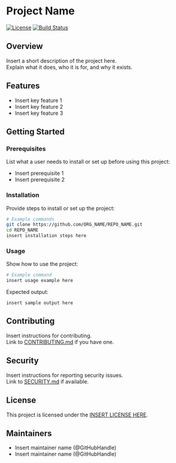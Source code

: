 # Project Name

[![License](https://img.shields.io/badge/license-INSERT_LICENSE_HERE-blue.svg)](LICENSE)
[![Build Status](https://github.com/ORG_NAME/REPO_NAME/actions/workflows/ci.yml/badge.svg)](https://github.com/ORG_NAME/REPO_NAME/actions)

## Overview
Insert a short description of the project here.  
Explain what it does, who it is for, and why it exists.

## Features
- Insert key feature 1
- Insert key feature 2
- Insert key feature 3

## Getting Started

### Prerequisites
List what a user needs to install or set up before using this project:
- Insert prerequisite 1
- Insert prerequisite 2

### Installation
Provide steps to install or set up the project:
```bash
# Example commands
git clone https://github.com/ORG_NAME/REPO_NAME.git
cd REPO_NAME
insert installation steps here
```

### Usage
Show how to use the project:
```bash
# Example command
insert usage example here
```

Expected output:
```
insert sample output here
```

## Contributing
Insert instructions for contributing.  
Link to [CONTRIBUTING.md](CONTRIBUTING.md) if you have one.

## Security
Insert instructions for reporting security issues.  
Link to [SECURITY.md](SECURITY.md) if available.

## License
This project is licensed under the [INSERT LICENSE HERE](LICENSE).

## Maintainers
- Insert maintainer name (@GitHubHandle)
- Insert maintainer name (@GitHubHandle)
